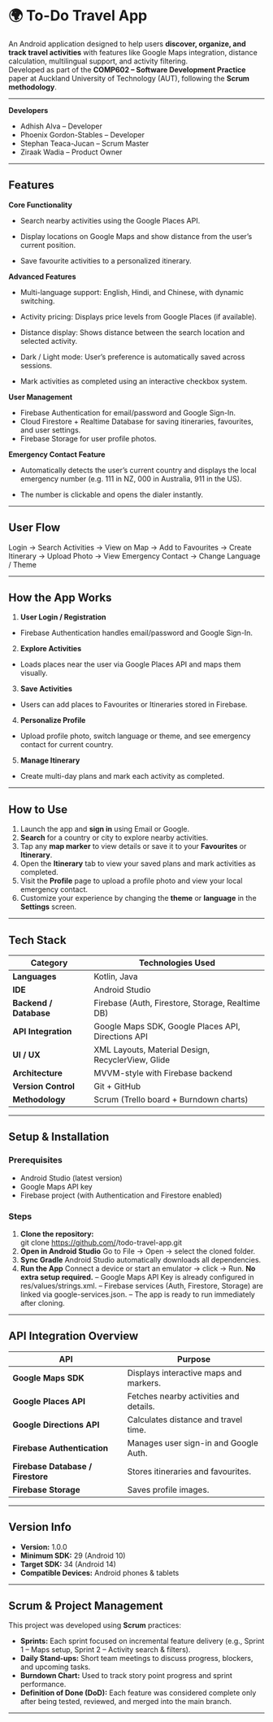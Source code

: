 # 🌍 To-Do Travel App  

An Android application designed to help users **discover, organize, and track travel activities** with features like Google Maps integration, distance calculation, multilingual support, and activity filtering.  
Developed as part of the **COMP602 – Software Development Practice** paper at Auckland University of Technology (AUT), following the **Scrum methodology**.  

---
**Developers**

- Adhish Alva – Developer
- Phoenix Gordon-Stables – Developer
- Stephan Teaca-Jucan – Scrum Master
- Ziraak Wadia – Product Owner

---

## Features  

**Core Functionality**

- Search nearby activities using the Google Places API.

- Display locations on Google Maps and show distance from the user’s current position.

- Save favourite activities to a personalized itinerary.

**Advanced Features**

- Multi-language support: English, Hindi, and Chinese, with dynamic switching.

- Activity pricing: Displays price levels from Google Places (if available).

- Distance display: Shows distance between the search location and selected activity.

- Dark / Light mode: User’s preference is automatically saved across sessions.
  
- Mark activities as completed using an interactive checkbox system.

**User Management**

- Firebase Authentication for email/password and Google Sign-In.
- Cloud Firestore + Realtime Database for saving itineraries, favourites, and user settings.
- Firebase Storage for user profile photos.

**Emergency Contact Feature**

- Automatically detects the user’s current country and displays the local emergency number (e.g. 111 in NZ, 000 in Australia, 911 in the US).

- The number is clickable and opens the dialer instantly.

---
## **User Flow**

Login → Search Activities → View on Map → Add to Favourites → Create Itinerary → Upload Photo → View Emergency Contact → Change Language / Theme

---
## **How the App Works**

1. **User Login / Registration**
  - Firebase Authentication handles email/password and Google Sign-In.
2. **Explore Activities**
  - Loads places near the user via Google Places API and maps them visually.
3. **Save Activities**
  - Users can add places to Favourites or Itineraries stored in Firebase.
4. **Personalize Profile**
  - Upload profile photo, switch language or theme, and see emergency contact for current country.
5. **Manage Itinerary**
  - Create multi-day plans and mark each activity as completed.

---
## How to Use
1. Launch the app and **sign in** using Email or Google.  
2. **Search** for a country or city to explore nearby activities.  
3. Tap any **map marker** to view details or save it to your **Favourites** or **Itinerary**.  
4. Open the **Itinerary** tab to view your saved plans and mark activities as completed.  
5. Visit the **Profile** page to upload a profile photo and view your local emergency contact.  
6. Customize your experience by changing the **theme** or **language** in the **Settings** screen.  
---

## Tech Stack  

| Category               | Technologies Used                                  |
| ---------------------- | -------------------------------------------------- |
| **Languages**          | Kotlin, Java                                       |
| **IDE**                | Android Studio                                     |
| **Backend / Database** | Firebase (Auth, Firestore, Storage, Realtime DB)   |
| **API Integration**    | Google Maps SDK, Google Places API, Directions API |
| **UI / UX**            | XML Layouts, Material Design, RecyclerView, Glide  |
| **Architecture**       | MVVM-style with Firebase backend                   |
| **Version Control**    | Git + GitHub                                       |
| **Methodology**        | Scrum (Trello board + Burndown charts)             |

---

## Setup & Installation  

### Prerequisites  
- Android Studio (latest version)  
- Google Maps API key  
- Firebase project (with Authentication and Firestore enabled)

### Steps  
1. **Clone the repository:**  
     git clone https://github.com/<your-username>/todo-travel-app.git
2. **Open in Android Studio**
   Go to File → Open → select the cloned folder.
3. **Sync Gradle**
   Android Studio automatically downloads all dependencies.
4. **Run the App**
   Connect a device or start an emulator → click -> Run.
**No extra setup required.**
– Google Maps API Key is already configured in res/values/strings.xml.
– Firebase services (Auth, Firestore, Storage) are linked via google-services.json.
– The app is ready to run immediately after cloning.
---
## API Integration Overview
| API                               | Purpose                                |
| --------------------------------- | -------------------------------------- |
| **Google Maps SDK**               | Displays interactive maps and markers. |
| **Google Places API**             | Fetches nearby activities and details. |
| **Google Directions API**         | Calculates distance and travel time.   |
| **Firebase Authentication**       | Manages user sign-in and Google Auth.  |
| **Firebase Database / Firestore** | Stores itineraries and favourites.     |
| **Firebase Storage**              | Saves profile images.                  |

---
## Version Info
- **Version:** 1.0.0  
- **Minimum SDK:** 29 (Android 10)  
- **Target SDK:** 34 (Android 14)  
- **Compatible Devices:** Android phones & tablets  
---
## Scrum & Project Management  

This project was developed using **Scrum** practices:  
- **Sprints:** Each sprint focused on incremental feature delivery (e.g., Sprint 1 – Maps setup, Sprint 2 – Activity search & filters).  
- **Daily Stand-ups:** Short team meetings to discuss progress, blockers, and upcoming tasks.  
- **Burndown Chart:** Used to track story point progress and sprint performance.  
- **Definition of Done (DoD):** Each feature was considered complete only after being tested, reviewed, and merged into the main branch.  
---


